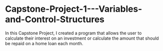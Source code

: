 # Capstone-Project-1---Variables-and-Control-Structures
In this Capstone Project, I created a program that allows the user to calculate their interest on an investment or calculate the amount that should be repaid on a home loan each month.
